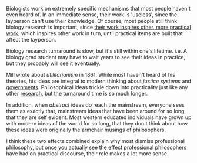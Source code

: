 Biologists work on extremely specific mechanisms that most people haven't even heard of. In an immediate sense, their work is 'useless', since the layperson can't use their knowledge. Of course, most people still think biology research is important, since [their work inspires other, more practical work](trickle%20down.md), which inspires other work in turn, until practical items are built that affect the layperson.

Biology research turnaround is slow, but it's still within one's lifetime. i.e. A biology grad student may have to wait years to see their ideas in practice, but they probably will see it eventually.

Mill wrote about *utilitarianism* in 1861. While most haven't heard of his theories, his ideas are integral to modern thinking about *justice systems* and [governments](government.md). Philosophical ideas trickle down into practicality just like any other [research](research.md), but the turnaround time is so much longer.

In addition, when *abstract* ideas do reach the mainstream, everyone sees them as exactly that, mainstream ideas that have been around for so long, that they are self evident. Most western educated individuals have grown up with modern ideas of the world for so long, that they don't think about how these ideas were originally the armchair musings of philosophers.

I think these two effects combined explain why most dismiss professional philosophy, but once you actually see the effect professional philosophers have had on practical discourse, their role makes a lot more sense.
